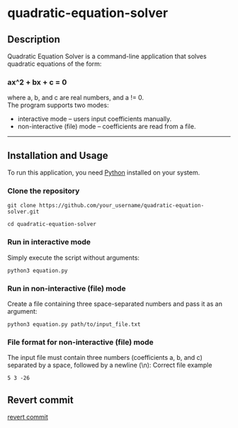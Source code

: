 # quadratic-equation-solver 

## Description  
Quadratic Equation Solver is a command-line application that solves quadratic equations of the form:  


### **ax^2 + bx + c = 0**


where a, b, and c are real numbers, and a != 0.  
The program supports two modes:  
- interactive mode – users input coefficients manually.  
- non-interactive (file) mode – coefficients are read from a file.  

---

## Installation and Usage  

To run this application, you need [Python](https://www.python.org) installed on your system.

### Clone the repository 
```
git clone https://github.com/your_username/quadratic-equation-solver.git
```
```
cd quadratic-equation-solver
```

### Run in interactive mode
Simply execute the script without arguments:
```
python3 equation.py
```

### Run in non-interactive (file) mode
Create a file containing three space-separated numbers and pass it as an argument:
```
python3 equation.py path/to/input_file.txt
```

### File format for non-interactive (file) mode
The input file must contain three numbers (coefficients a, b, and c) separated by a space, followed by a newline (\n):
Correct file example
```
5 3 -26
```

## Revert commit
[revert commit](https://github.com/ErmishinS/quadratic-equation-solver/commit/a4b8c605d72e175bb370b0f65b34752df51bc8f1)

